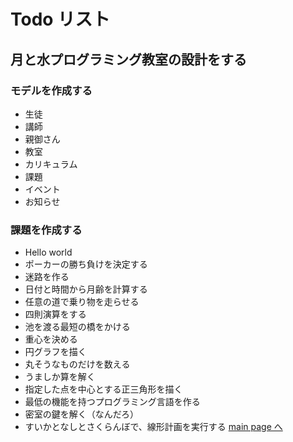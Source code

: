 # Todo リスト

## 月と水プログラミング教室の設計をする

### モデルを作成する
* 生徒
* 講師
* 親御さん
* 教室
* カリキュラム
* 課題
* イベント
* お知らせ

### 課題を作成する
* Hello world
* ポーカーの勝ち負けを決定する
* 迷路を作る
* 日付と時間から月齢を計算する
* 任意の道で乗り物を走らせる
* 四則演算をする
* 池を渡る最短の橋をかける
* 重心を決める
* 円グラフを描く
* 丸そうなものだけを数える
* うましか算を解く
* 指定した点を中心とする正三角形を描く
* 最低の機能を持つプログラミング言語を作る
* 密室の鍵を解く（なんだろ）
* すいかとなしとさくらんぼで、線形計画を実行する
[main page へ](index.md)
